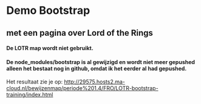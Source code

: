 # Demo Bootstrap

## met een pagina over Lord of the Rings

#### De LOTR map wordt niet gebruikt.
#### De node_modules/bootstrap is al gewijzigd en wordt niet meer gepushed alleen het bestaat nog in github, omdat ik het eerder al had gepushed.

Het resultaat zie je op: http://29575.hosts2.ma-cloud.nl/bewijzenmap/periode%201.4/FRO/LOTR-bootstrap-training/index.html
